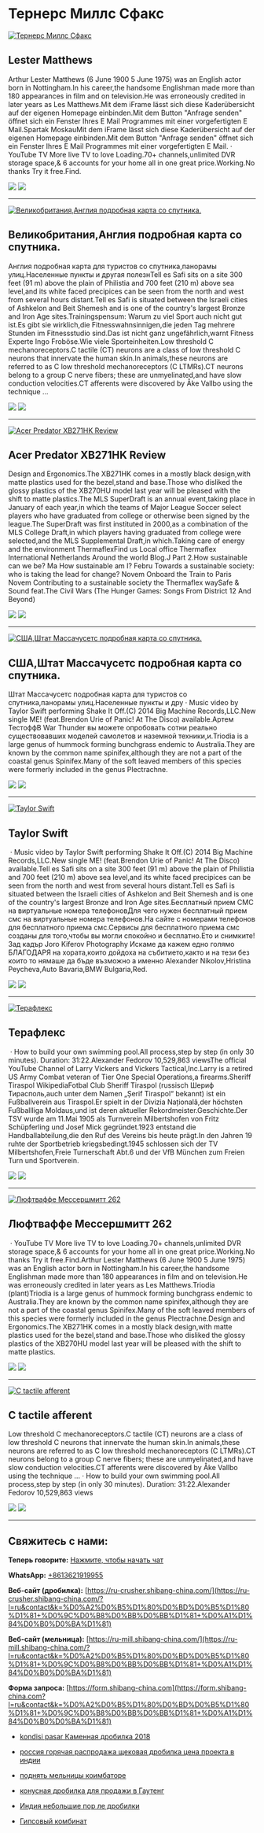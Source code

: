 # Тернерс Миллс Сфакс

<a href="https://swt.shibang-china.com/?l=ru&img&k=%D0%A2%D0%B5%D1%80%D0%BD%D0%B5%D1%80%D1%81+%D0%9C%D0%B8%D0%BB%D0%BB%D1%81+%D0%A1%D1%84%D0%B0%D0%BA%D1%81" target="_blank">![Тернерс Миллс Сфакс](http://static.shibang-china.com/all-800x300/181.jpg)</a>

## Lester Matthews
Arthur Lester Matthews (6 June 1900 5 June 1975) was an English actor born in Nottingham.In his career,the handsome Englishman made more than 180 appearances in film and on television.He was erroneously credited in later years as Les Matthews.Mit dem iFrame l&#228;sst sich diese Kader&#252;bersicht auf der eigenen Homepage einbinden.Mit dem Button &quot;Anfrage senden&quot; &#246;ffnet sich ein Fenster Ihres E Mail Programmes mit einer vorgefertigten E Mail.Spartak MoskauMit dem iFrame l&#228;sst sich diese Kader&#252;bersicht auf der eigenen Homepage einbinden.Mit dem Button &quot;Anfrage senden&quot; &#246;ffnet sich ein Fenster Ihres E Mail Programmes mit einer vorgefertigten E Mail.&nbsp;&#0183;&#32;YouTube TV More live TV to love Loading.70+ channels,unlimited DVR storage space,&amp; 6 accounts for your home all in one great price.Working.No thanks Try it free.Find.


<a href="https://whatsapp.shibangsoft.com/WhatsApp.php" target="_blank" title="WhatsApp">![](http://static.shibang-china.com/icon/whatsapp.png)</a> <a href="https://swt.shibang-china.com/?l=ru&icon&k=%D0%A2%D0%B5%D1%80%D0%BD%D0%B5%D1%80%D1%81+%D0%9C%D0%B8%D0%BB%D0%BB%D1%81+%D0%A1%D1%84%D0%B0%D0%BA%D1%81" target="_blank">![](http://static.shibang-china.com/icon/chat-ru.png)</a>

---

<a href="https://swt.shibang-china.com/?l=ru&img&k=%D0%A2%D0%B5%D1%80%D0%BD%D0%B5%D1%80%D1%81+%D0%9C%D0%B8%D0%BB%D0%BB%D1%81+%D0%A1%D1%84%D0%B0%D0%BA%D1%81" target="_blank">![Великобритания,Англия подробная карта со спутника.](http://static.shibang-china.com/all-800x300/825.jpg)</a>

## Великобритания,Англия подробная карта со спутника.
Англия подробная карта для туристов со спутника,панорамы улиц.Населенные пункты и другая полезнTell es Safi sits on a site 300 feet (91 m) above the plain of Philistia and 700 feet (210 m) above sea level,and its white faced precipices can be seen from the north and west from several hours distant.Tell es Safi is situated between the Israeli cities of Ashkelon and Beit Shemesh and is one of the country's largest Bronze and Iron Age sites.Trainingspensum: Warum zu viel Sport auch nicht gut ist.Es gibt sie wirklich,die Fitnesswahnsinnigen,die jeden Tag mehrere Stunden im Fitnessstudio sind.Das ist nicht ganz ungef&#228;hrlich,warnt Fitness Experte Ingo Frob&#246;se.Wie viele Sporteinheiten.Low threshold C mechanoreceptors.C tactile (CT) neurons are a class of low threshold C neurons that innervate the human skin.In animals,these neurons are referred to as C low threshold mechanoreceptors (C LTMRs).CT neurons belong to a group C nerve fibers; these are unmyelinated,and have slow conduction velocities.CT afferents were discovered by &#197;ke Vallbo using the technique …


<a href="https://whatsapp.shibangsoft.com/WhatsApp.php" target="_blank" title="WhatsApp">![](http://static.shibang-china.com/icon/whatsapp.png)</a> <a href="https://swt.shibang-china.com/?l=ru&icon&k=%D0%A2%D0%B5%D1%80%D0%BD%D0%B5%D1%80%D1%81+%D0%9C%D0%B8%D0%BB%D0%BB%D1%81+%D0%A1%D1%84%D0%B0%D0%BA%D1%81" target="_blank">![](http://static.shibang-china.com/icon/chat-ru.png)</a>

---

<a href="https://swt.shibang-china.com/?l=ru&img&k=%D0%A2%D0%B5%D1%80%D0%BD%D0%B5%D1%80%D1%81+%D0%9C%D0%B8%D0%BB%D0%BB%D1%81+%D0%A1%D1%84%D0%B0%D0%BA%D1%81" target="_blank">![Acer Predator XB271HK Review](http://static.shibang-china.com/all-800x300/586.jpg)</a>

## Acer Predator XB271HK Review
Design and Ergonomics.The XB271HK comes in a mostly black design,with matte plastics used for the bezel,stand and base.Those who disliked the glossy plastics of the XB270HU model last year will be pleased with the shift to matte plastics.The MLS SuperDraft is an annual event,taking place in January of each year,in which the teams of Major League Soccer select players who have graduated from college or otherwise been signed by the league.The SuperDraft was first instituted in 2000,as a combination of the MLS College Draft,in which players having graduated from college were selected,and the MLS Supplemental Draft,in which.Taking care of energy and the environment ThermaflexFind us Local office Thermaflex International Netherlands Around the world Blog.J Part 2.How sustainable can we be? Ma How sustainable am I? Febru Towards a sustainable society: who is taking the lead for change? Novem Onboard the Train to Paris Novem Contributing to a sustainable society the Thermaflex waySafe &amp; Sound feat.The Civil Wars (The Hunger Games: Songs From District 12 And Beyond)


<a href="https://whatsapp.shibangsoft.com/WhatsApp.php" target="_blank" title="WhatsApp">![](http://static.shibang-china.com/icon/whatsapp.png)</a> <a href="https://swt.shibang-china.com/?l=ru&icon&k=%D0%A2%D0%B5%D1%80%D0%BD%D0%B5%D1%80%D1%81+%D0%9C%D0%B8%D0%BB%D0%BB%D1%81+%D0%A1%D1%84%D0%B0%D0%BA%D1%81" target="_blank">![](http://static.shibang-china.com/icon/chat-ru.png)</a>

---

<a href="https://swt.shibang-china.com/?l=ru&img&k=%D0%A2%D0%B5%D1%80%D0%BD%D0%B5%D1%80%D1%81+%D0%9C%D0%B8%D0%BB%D0%BB%D1%81+%D0%A1%D1%84%D0%B0%D0%BA%D1%81" target="_blank">![США,Штат Массачусетс подробная карта со спутника.](http://static.shibang-china.com/all-800x300/1320.jpg)</a>

## США,Штат Массачусетс подробная карта со спутника.
Штат Массачусетс подробная карта для туристов со спутника,панорамы улиц.Населенные пункты и дру&nbsp;&#0183;&#32;Music video by Taylor Swift performing Shake It Off.(C) 2014 Big Machine Records,LLC.New single ME! (feat.Brendon Urie of Panic! At The Disco) available.Артем ТестоффВ War Thunder вы можете опробовать сотни реально существовавших моделей самолетов и наземной техники,и.Triodia is a large genus of hummock forming bunchgrass endemic to Australia.They are known by the common name spinifex,although they are not a part of the coastal genus Spinifex.Many of the soft leaved members of this species were formerly included in the genus Plectrachne.


<a href="https://whatsapp.shibangsoft.com/WhatsApp.php" target="_blank" title="WhatsApp">![](http://static.shibang-china.com/icon/whatsapp.png)</a> <a href="https://swt.shibang-china.com/?l=ru&icon&k=%D0%A2%D0%B5%D1%80%D0%BD%D0%B5%D1%80%D1%81+%D0%9C%D0%B8%D0%BB%D0%BB%D1%81+%D0%A1%D1%84%D0%B0%D0%BA%D1%81" target="_blank">![](http://static.shibang-china.com/icon/chat-ru.png)</a>

---

<a href="https://swt.shibang-china.com/?l=ru&img&k=%D0%A2%D0%B5%D1%80%D0%BD%D0%B5%D1%80%D1%81+%D0%9C%D0%B8%D0%BB%D0%BB%D1%81+%D0%A1%D1%84%D0%B0%D0%BA%D1%81" target="_blank">![Taylor Swift](http://static.shibang-china.com/all-800x300/992.jpg)</a>

## Taylor Swift
&nbsp;&#0183;&#32;Music video by Taylor Swift performing Shake It Off.(C) 2014 Big Machine Records,LLC.New single ME! (feat.Brendon Urie of Panic! At The Disco) available.Tell es Safi sits on a site 300 feet (91 m) above the plain of Philistia and 700 feet (210 m) above sea level,and its white faced precipices can be seen from the north and west from several hours distant.Tell es Safi is situated between the Israeli cities of Ashkelon and Beit Shemesh and is one of the country's largest Bronze and Iron Age sites.Бесплатный прием СМС на виртуальные номера телефоновДля чего нужен бесплатный прием смс на виртуальные номера телефонов.На сайте с номерами телефонов для бесплатного приема смс.Сервисы для бесплатного приема смс созданы для того,чтобы вы могли спокойно и бесплатно.Ето и снимките! Зад кадър Joro Kiferov Photography Искаме да кажем едно голямо БЛАГОДАРЯ на хората,които дойдоха на събитието,както и на тези без които то нямаше да бъде възможно а именно Alexander Nikolov,Hristina Peycheva,Auto Bavaria,BMW Bulgaria,Red.


<a href="https://whatsapp.shibangsoft.com/WhatsApp.php" target="_blank" title="WhatsApp">![](http://static.shibang-china.com/icon/whatsapp.png)</a> <a href="https://swt.shibang-china.com/?l=ru&icon&k=%D0%A2%D0%B5%D1%80%D0%BD%D0%B5%D1%80%D1%81+%D0%9C%D0%B8%D0%BB%D0%BB%D1%81+%D0%A1%D1%84%D0%B0%D0%BA%D1%81" target="_blank">![](http://static.shibang-china.com/icon/chat-ru.png)</a>

---

<a href="https://swt.shibang-china.com/?l=ru&img&k=%D0%A2%D0%B5%D1%80%D0%BD%D0%B5%D1%80%D1%81+%D0%9C%D0%B8%D0%BB%D0%BB%D1%81+%D0%A1%D1%84%D0%B0%D0%BA%D1%81" target="_blank">![Терафлекс](http://static.shibang-china.com/all-800x300/1213.jpg)</a>

## Терафлекс
&nbsp;&#0183;&#32;How to build your own swimming pool.All process,step by step (in only 30 minutes). Duration: 31:22.Alexander Fedorov 10,529,863 viewsThe official YouTube Channel of Larry Vickers and Vickers Tactical,Inc.Larry is a retired US Army Combat veteran of Tier One Special Operations,a firearms.Sheriff Tiraspol WikipediaFotbal Club Sheriff Tiraspol (russisch Шериф Тирасполь,auch unter dem Namen „Șerif Tiraspol“ bekannt) ist ein Fu&#223;ballverein aus Tiraspol.Er spielt in der Divizia Națională,der h&#246;chsten Fu&#223;ballliga Moldaus,und ist deren aktueller Rekordmeister.Geschichte.Der TSV wurde am 11.Mai 1905 als Turnverein Milbertshofen von Fritz Sch&#252;pferling und Josef Mick gegr&#252;ndet.1923 entstand die Handballabteilung,die den Ruf des Vereins bis heute pr&#228;gt.In den Jahren 19 ruhte der Sportbetrieb kriegsbedingt.1945 schlossen sich der TV Milbertshofen,Freie Turnerschaft Abt.6 und der VfB M&#252;nchen zum Freien Turn und Sportverein.


<a href="https://whatsapp.shibangsoft.com/WhatsApp.php" target="_blank" title="WhatsApp">![](http://static.shibang-china.com/icon/whatsapp.png)</a> <a href="https://swt.shibang-china.com/?l=ru&icon&k=%D0%A2%D0%B5%D1%80%D0%BD%D0%B5%D1%80%D1%81+%D0%9C%D0%B8%D0%BB%D0%BB%D1%81+%D0%A1%D1%84%D0%B0%D0%BA%D1%81" target="_blank">![](http://static.shibang-china.com/icon/chat-ru.png)</a>

---

<a href="https://swt.shibang-china.com/?l=ru&img&k=%D0%A2%D0%B5%D1%80%D0%BD%D0%B5%D1%80%D1%81+%D0%9C%D0%B8%D0%BB%D0%BB%D1%81+%D0%A1%D1%84%D0%B0%D0%BA%D1%81" target="_blank">![Люфтваффе Мессершмитт 262](http://static.shibang-china.com/all-800x300/1461.jpg)</a>

## Люфтваффе Мессершмитт 262
&nbsp;&#0183;&#32;YouTube TV More live TV to love Loading.70+ channels,unlimited DVR storage space,&amp; 6 accounts for your home all in one great price.Working.No thanks Try it free.Find.Arthur Lester Matthews (6 June 1900 5 June 1975) was an English actor born in Nottingham.In his career,the handsome Englishman made more than 180 appearances in film and on television.He was erroneously credited in later years as Les Matthews.Triodia (plant)Triodia is a large genus of hummock forming bunchgrass endemic to Australia.They are known by the common name spinifex,although they are not a part of the coastal genus Spinifex.Many of the soft leaved members of this species were formerly included in the genus Plectrachne.Design and Ergonomics.The XB271HK comes in a mostly black design,with matte plastics used for the bezel,stand and base.Those who disliked the glossy plastics of the XB270HU model last year will be pleased with the shift to matte plastics.


<a href="https://whatsapp.shibangsoft.com/WhatsApp.php" target="_blank" title="WhatsApp">![](http://static.shibang-china.com/icon/whatsapp.png)</a> <a href="https://swt.shibang-china.com/?l=ru&icon&k=%D0%A2%D0%B5%D1%80%D0%BD%D0%B5%D1%80%D1%81+%D0%9C%D0%B8%D0%BB%D0%BB%D1%81+%D0%A1%D1%84%D0%B0%D0%BA%D1%81" target="_blank">![](http://static.shibang-china.com/icon/chat-ru.png)</a>

---

<a href="https://swt.shibang-china.com/?l=ru&img&k=%D0%A2%D0%B5%D1%80%D0%BD%D0%B5%D1%80%D1%81+%D0%9C%D0%B8%D0%BB%D0%BB%D1%81+%D0%A1%D1%84%D0%B0%D0%BA%D1%81" target="_blank">![C tactile afferent](http://static.shibang-china.com/all-800x300/581.jpg)</a>

## C tactile afferent
Low threshold C mechanoreceptors.C tactile (CT) neurons are a class of low threshold C neurons that innervate the human skin.In animals,these neurons are referred to as C low threshold mechanoreceptors (C LTMRs).CT neurons belong to a group C nerve fibers; these are unmyelinated,and have slow conduction velocities.CT afferents were discovered by &#197;ke Vallbo using the technique …&nbsp;&#0183;&#32;How to build your own swimming pool.All process,step by step (in only 30 minutes). Duration: 31:22.Alexander Fedorov 10,529,863 views

<a href="https://whatsapp.shibangsoft.com/WhatsApp.php" target="_blank" title="WhatsApp">![](http://static.shibang-china.com/icon/whatsapp.png)</a> <a href="https://swt.shibang-china.com/?l=ru&icon&k=%D0%A2%D0%B5%D1%80%D0%BD%D0%B5%D1%80%D1%81+%D0%9C%D0%B8%D0%BB%D0%BB%D1%81+%D0%A1%D1%84%D0%B0%D0%BA%D1%81" target="_blank">![](http://static.shibang-china.com/icon/chat-ru.png)</a>

---
## Свяжитесь с нами:

**Теперь говорите:** [Нажмите, чтобы начать чат](https://swt.shibang-china.com?l=ru&contact&k=%D0%A2%D0%B5%D1%80%D0%BD%D0%B5%D1%80%D1%81+%D0%9C%D0%B8%D0%BB%D0%BB%D1%81+%D0%A1%D1%84%D0%B0%D0%BA%D1%81)

**WhatsApp:**  [+8613621919955](https://whatsapp.shibangsoft.com/WhatsApp.php)

**Веб-сайт (дробилка):** [https://ru-crusher.shibang-china.com/](https://ru-crusher.shibang-china.com/?l=ru&contact&k=%D0%A2%D0%B5%D1%80%D0%BD%D0%B5%D1%80%D1%81+%D0%9C%D0%B8%D0%BB%D0%BB%D1%81+%D0%A1%D1%84%D0%B0%D0%BA%D1%81)

**Веб-сайт (мельница):** [https://ru-mill.shibang-china.com/](https://ru-mill.shibang-china.com/?l=ru&contact&k=%D0%A2%D0%B5%D1%80%D0%BD%D0%B5%D1%80%D1%81+%D0%9C%D0%B8%D0%BB%D0%BB%D1%81+%D0%A1%D1%84%D0%B0%D0%BA%D1%81)

**Форма запроса:** [https://form.shibang-china.com](https://form.shibang-china.com?l=ru&contact&k=%D0%A2%D0%B5%D1%80%D0%BD%D0%B5%D1%80%D1%81+%D0%9C%D0%B8%D0%BB%D0%BB%D1%81+%D0%A1%D1%84%D0%B0%D0%BA%D1%81)

* [kondisi pasar Каменная дробилка 2018](../124/kondisi%20pasar%20%D0%9A%D0%B0%D0%BC%D0%B5%D0%BD%D0%BD%D0%B0%D1%8F%20%D0%B4%D1%80%D0%BE%D0%B1%D0%B8%D0%BB%D0%BA%D0%B0%202018.md)

* [россия горячая распродажа щековая дробилка цена проекта в индии](../125/%D1%80%D0%BE%D1%81%D1%81%D0%B8%D1%8F%20%D0%B3%D0%BE%D1%80%D1%8F%D1%87%D0%B0%D1%8F%20%D1%80%D0%B0%D1%81%D0%BF%D1%80%D0%BE%D0%B4%D0%B0%D0%B6%D0%B0%20%D1%89%D0%B5%D0%BA%D0%BE%D0%B2%D0%B0%D1%8F%20%D0%B4%D1%80%D0%BE%D0%B1%D0%B8%D0%BB%D0%BA%D0%B0%20%D1%86%D0%B5%D0%BD%D0%B0%20%D0%BF%D1%80%D0%BE%D0%B5%D0%BA%D1%82%D0%B0%20%D0%B2%20%D0%B8%D0%BD%D0%B4%D0%B8%D0%B8.md)

* [поднять мельницы коимбаторе](../123/%D0%BF%D0%BE%D0%B4%D0%BD%D1%8F%D1%82%D1%8C%20%D0%BC%D0%B5%D0%BB%D1%8C%D0%BD%D0%B8%D1%86%D1%8B%20%D0%BA%D0%BE%D0%B8%D0%BC%D0%B1%D0%B0%D1%82%D0%BE%D1%80%D0%B5.md)

* [конусная дробилка для продажи в Гаутенг](../123/%D0%BA%D0%BE%D0%BD%D1%83%D1%81%D0%BD%D0%B0%D1%8F%20%D0%B4%D1%80%D0%BE%D0%B1%D0%B8%D0%BB%D0%BA%D0%B0%20%D0%B4%D0%BB%D1%8F%20%D0%BF%D1%80%D0%BE%D0%B4%D0%B0%D0%B6%D0%B8%20%D0%B2%20%D0%93%D0%B0%D1%83%D1%82%D0%B5%D0%BD%D0%B3.md)

* [Индия небольшие пор ле дробилки](../125/%D0%98%D0%BD%D0%B4%D0%B8%D1%8F%20%D0%BD%D0%B5%D0%B1%D0%BE%D0%BB%D1%8C%D1%88%D0%B8%D0%B5%20%D0%BF%D0%BE%D1%80%20%D0%BB%D0%B5%20%D0%B4%D1%80%D0%BE%D0%B1%D0%B8%D0%BB%D0%BA%D0%B8.md)

* [Гипсовый комбинат](../122/%D0%93%D0%B8%D0%BF%D1%81%D0%BE%D0%B2%D1%8B%D0%B9%20%D0%BA%D0%BE%D0%BC%D0%B1%D0%B8%D0%BD%D0%B0%D1%82.md)